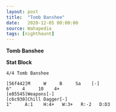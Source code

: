```yaml
---
layout: post
title:  "Tomb Banshee"
date:   2020-12-05 00:00:00
source: Wahapedia
tags: [nighthaunt]
---
```


**Tomb Banshee**

**Stat Block**
```
4/4 Tomb Banshee
```

```
[56f442]M     W     B     Sa    [-]
6"    4     10    4+    
[e85545]Weapons[-]
[c6c930]Chill Dagger[-]
1"     A:1    H:4+   W:3+   R:-2   D:D3  
```
    